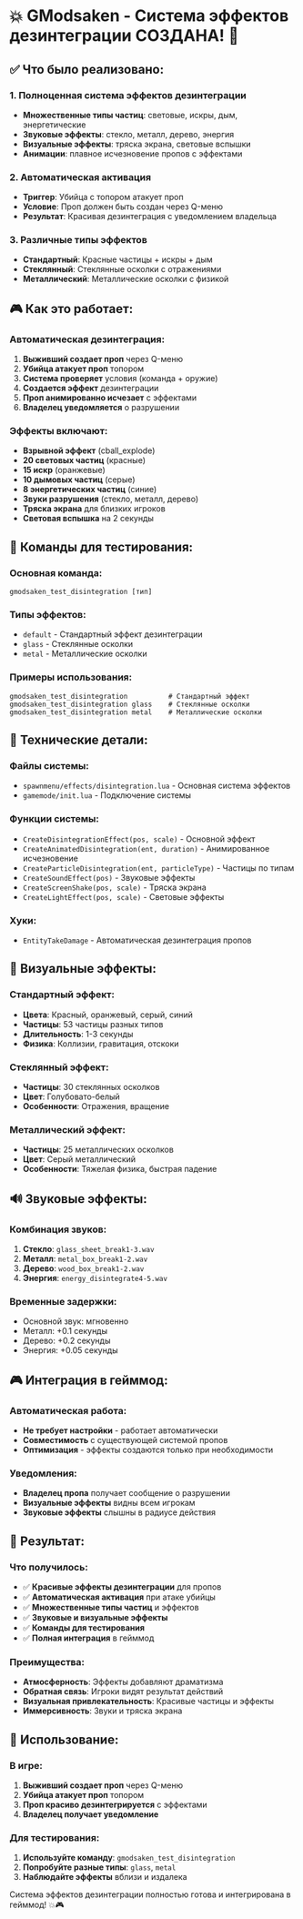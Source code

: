 # 💥 GModsaken - Система эффектов дезинтеграции СОЗДАНА! 🎉

## ✅ Что было реализовано:

### 1. **Полноценная система эффектов дезинтеграции**
- **Множественные типы частиц**: световые, искры, дым, энергетические
- **Звуковые эффекты**: стекло, металл, дерево, энергия
- **Визуальные эффекты**: тряска экрана, световые вспышки
- **Анимации**: плавное исчезновение пропов с эффектами

### 2. **Автоматическая активация**
- **Триггер**: Убийца с топором атакует проп
- **Условие**: Проп должен быть создан через Q-меню
- **Результат**: Красивая дезинтеграция с уведомлением владельца

### 3. **Различные типы эффектов**
- **Стандартный**: Красные частицы + искры + дым
- **Стеклянный**: Стеклянные осколки с отражениями
- **Металлический**: Металлические осколки с физикой

## 🎮 Как это работает:

### Автоматическая дезинтеграция:
1. **Выживший создает проп** через Q-меню
2. **Убийца атакует проп** топором
3. **Система проверяет** условия (команда + оружие)
4. **Создается эффект** дезинтеграции
5. **Проп анимированно исчезает** с эффектами
6. **Владелец уведомляется** о разрушении

### Эффекты включают:
- **Взрывной эффект** (cball_explode)
- **20 световых частиц** (красные)
- **15 искр** (оранжевые)
- **10 дымовых частиц** (серые)
- **8 энергетических частиц** (синие)
- **Звуки разрушения** (стекло, металл, дерево)
- **Тряска экрана** для близких игроков
- **Световая вспышка** на 2 секунды

## 🎯 Команды для тестирования:

### Основная команда:
```
gmodsaken_test_disintegration [тип]
```

### Типы эффектов:
- `default` - Стандартный эффект дезинтеграции
- `glass` - Стеклянные осколки
- `metal` - Металлические осколки

### Примеры использования:
```
gmodsaken_test_disintegration          # Стандартный эффект
gmodsaken_test_disintegration glass    # Стеклянные осколки
gmodsaken_test_disintegration metal    # Металлические осколки
```

## 🔧 Технические детали:

### Файлы системы:
- `spawnmenu/effects/disintegration.lua` - Основная система эффектов
- `gamemode/init.lua` - Подключение системы

### Функции системы:
- `CreateDisintegrationEffect(pos, scale)` - Основной эффект
- `CreateAnimatedDisintegration(ent, duration)` - Анимированное исчезновение
- `CreateParticleDisintegration(ent, particleType)` - Частицы по типам
- `CreateSoundEffect(pos)` - Звуковые эффекты
- `CreateScreenShake(pos, scale)` - Тряска экрана
- `CreateLightEffect(pos, scale)` - Световые эффекты

### Хуки:
- `EntityTakeDamage` - Автоматическая дезинтеграция пропов

## 🎨 Визуальные эффекты:

### Стандартный эффект:
- **Цвета**: Красный, оранжевый, серый, синий
- **Частицы**: 53 частицы разных типов
- **Длительность**: 1-3 секунды
- **Физика**: Коллизии, гравитация, отскоки

### Стеклянный эффект:
- **Частицы**: 30 стеклянных осколков
- **Цвет**: Голубовато-белый
- **Особенности**: Отражения, вращение

### Металлический эффект:
- **Частицы**: 25 металлических осколков
- **Цвет**: Серый металлический
- **Особенности**: Тяжелая физика, быстрая падение

## 🔊 Звуковые эффекты:

### Комбинация звуков:
1. **Стекло**: `glass_sheet_break1-3.wav`
2. **Металл**: `metal_box_break1-2.wav`
3. **Дерево**: `wood_box_break1-2.wav`
4. **Энергия**: `energy_disintegrate4-5.wav`

### Временные задержки:
- Основной звук: мгновенно
- Металл: +0.1 секунды
- Дерево: +0.2 секунды
- Энергия: +0.05 секунды

## 🎮 Интеграция в гейммод:

### Автоматическая работа:
- **Не требует настройки** - работает автоматически
- **Совместимость** с существующей системой пропов
- **Оптимизация** - эффекты создаются только при необходимости

### Уведомления:
- **Владелец пропа** получает сообщение о разрушении
- **Визуальные эффекты** видны всем игрокам
- **Звуковые эффекты** слышны в радиусе действия

## 🚀 Результат:

### Что получилось:
- ✅ **Красивые эффекты дезинтеграции** для пропов
- ✅ **Автоматическая активация** при атаке убийцы
- ✅ **Множественные типы частиц** и эффектов
- ✅ **Звуковые и визуальные эффекты**
- ✅ **Команды для тестирования**
- ✅ **Полная интеграция** в гейммод

### Преимущества:
- **Атмосферность**: Эффекты добавляют драматизма
- **Обратная связь**: Игроки видят результат действий
- **Визуальная привлекательность**: Красивые частицы и эффекты
- **Иммерсивность**: Звуки и тряска экрана

## 🎯 Использование:

### В игре:
1. **Выживший создает проп** через Q-меню
2. **Убийца атакует проп** топором
3. **Проп красиво дезинтегрируется** с эффектами
4. **Владелец получает уведомление**

### Для тестирования:
1. **Используйте команду**: `gmodsaken_test_disintegration`
2. **Попробуйте разные типы**: `glass`, `metal`
3. **Наблюдайте эффекты** вблизи и издалека

Система эффектов дезинтеграции полностью готова и интегрирована в гейммод! 💥🎮 